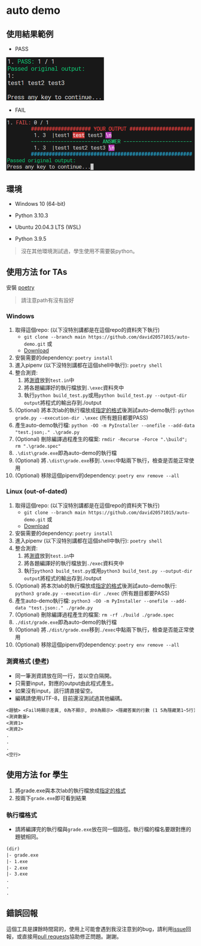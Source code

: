 # auto demo

## 使用結果範例

* PASS

![Pass example](images/pass.png)

* FAIL

![Fail example](images/fail.png)

## 環境

* Windows 10 (64-bit)
* Python 3.10.3

* Ubuntu 20.04.3 LTS (WSL)
* Python 3.9.5

> 沒在其他環境測試過，學生使用不需要裝python。

## 使用方法 for TAs

安裝 [poetry](https://python-poetry.org/docs/#installing-with-the-official-installer)
> 請注意path有沒有設好

### Windows

1. 取得這個repo: (以下沒特別講都是在這個repo的資料夾下執行)
   * `git clone --branch main https://github.com/david20571015/auto-demo.git` 或
   * [Download](https://github.com/david20571015/auto-demo/archive/refs/heads/main.zip)
2. 安裝需要的dependency: `poetry install`
3. 進入pipenv (以下沒特別講都在這個shell中執行): `poetry shell`
4. 整合測資:
   1. 將[測資](https://github.com/david20571015/auto-demo#%E6%B8%AC%E8%B3%87%E6%A0%BC%E5%BC%8F-%E5%8F%83%E8%80%83)放到`test.in`中
   2. 將各題編譯好的執行檔放到`.\exec`資料夾中
   3. 執行`python build_test.py`或用`python build_test.py --output-dir output`將程式的輸出存到./output
5. (Optional) 將本次lab的執行檔放成[指定的格式](https://github.com/david20571015/auto-demo#%E5%9F%B7%E8%A1%8C%E6%AA%94%E6%A0%BC%E5%BC%8F)後測試auto-demo執行: `python grade.py --execution-dir .\exec` (所有題目都要PASS)
6. 產生auto-demo執行檔: `python -OO -m PyInstaller --onefile --add-data "test.json;." .\grade.py`
7. (Optional) 刪除編譯過程產生的檔案: `rmdir -Recurse -Force ".\build"; rm ".\grade.spec"`
8. `.\dist\grade.exe`即為auto-demo的執行檔
9. (Optional) 將`.\dist\grade.exe`移到`.\exec`中點兩下執行，檢查是否能正常使用
10. (Optional) 移除這個pipenv的dependency: `poetry env remove --all`

### Linux (out-of-dated)

1. 取得這個repo: (以下沒特別講都是在這個repo的資料夾下執行)
   * `git clone --branch main https://github.com/david20571015/auto-demo.git` 或
   * [Download](https://github.com/david20571015/auto-demo/archive/refs/heads/main.zip)
2. 安裝需要的dependency: `poetry install`
3. 進入pipenv (以下沒特別講都在這個shell中執行): `poetry shell`
4. 整合測資:
   1. 將[測資](https://github.com/david20571015/auto-demo#%E6%B8%AC%E8%B3%87%E6%A0%BC%E5%BC%8F-%E5%8F%83%E8%80%83)放到`test.in`中
   2. 將各題編譯好的執行檔放到`./exec`資料夾中
   3. 執行`python3 build_test.py`或用`python3 build_test.py --output-dir output`將程式的輸出存到./output
5. (Optional) 將本次lab的執行檔放成[指定的格式](https://github.com/david20571015/auto-demo#%E5%9F%B7%E8%A1%8C%E6%AA%94%E6%A0%BC%E5%BC%8F)後測試auto-demo執行: `python3 grade.py --execution-dir ./exec` (所有題目都要PASS)
6. 產生auto-demo執行檔: `python3 -OO -m PyInstaller --onefile --add-data "test.json:." ./grade.py`
7. (Optional) 刪除編譯過程產生的檔案: `rm -rf ./build ./grade.spec`
8. `./dist/grade.exe`即為auto-demo的執行檔
9. (Optional) 將`./dist/grade.exe`移到`./exec`中點兩下執行，檢查是否能正常使用
10. (Optional) 移除這個pipenv的dependency: `poetry env remove --all`

### 測資格式 ([參考](https://github.com/david20571015/auto-demo/blob/main/test.in))

* 同一筆測資請放在同一行，並以空白隔開。
* 只需要input，對應的output由此程式產生。
* 如果沒有input，該行請直接留空。
* 編碼請使用UTF-8，目前還沒測試過其他編碼。

```txt
<題號> <Fail時顯示差異, 0為不顯示, 非0為顯示> <隱藏答案的行數 (1 5為隱藏第1~5行)>
<測資數量>
<測資1>
<測資2>
.
.
.
<空行>
```

## 使用方法 for 學生

1. 將grade.exe與本次lab的執行檔放成[指定的格式](https://github.com/david20571015/auto-demo#%E5%9F%B7%E8%A1%8C%E6%AA%94%E6%A0%BC%E5%BC%8F)
2. 按兩下`grade.exe`即可看到結果

### 執行檔格式

* 請將編譯完的執行檔與`grade.exe`放在同一個路徑。執行檔的檔名要跟對應的題號相同。

```txt
(dir)
|- grade.exe
|- 1.exe
|- 2.exe
|- 3.exe
.
.
.
```

## 錯誤回報

這個工具是課餘時間寫的，使用上可能會遇到我沒注意到的bug，請利用[issue](https://github.com/david20571015/auto-demo/issues)回報，或直接用[pull requests](https://github.com/david20571015/auto-demo/pulls)協助修正問題。謝謝。
